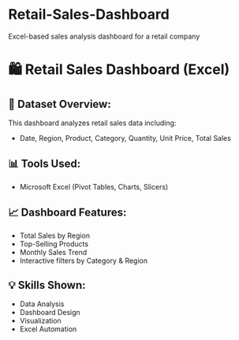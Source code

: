 # Retail-Sales-Dashboard
Excel-based sales analysis dashboard for a retail company
# 🛍️ Retail Sales Dashboard (Excel)

## 📂 Dataset Overview:
This dashboard analyzes retail sales data including:
- Date, Region, Product, Category, Quantity, Unit Price, Total Sales

## 📊 Tools Used:
- Microsoft Excel (Pivot Tables, Charts, Slicers)

## 📈 Dashboard Features:
- Total Sales by Region
- Top-Selling Products
- Monthly Sales Trend
- Interactive filters by Category & Region

## 💡 Skills Shown:
- Data Analysis
- Dashboard Design
- Visualization
- Excel Automation
